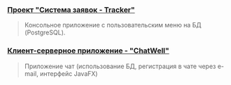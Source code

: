 ### [Проект "Система заявок - Tracker"](https://github.com/eskendarov/job4j_tracker)
> Консольное приложение с пользовательским меню на БД (PostgreSQL).
### [Клиент-серверное приложение - "ChatWell"](https://github.com/eskendarov/chatwell)
> Приложение чат (использование БД, регистрация в чате через e-mail, интерфейс JavaFX)
